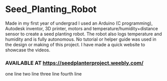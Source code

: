 # Seed_Planting_Robot
Made in my first year of undergrad I used an Arduino (C programming), Autodesk inventor, 3D printer, motors and temperature/humidity+distance sensor to create a seed planting robot. The robot also logs temperature and humidity and is fully autonomous. No tutorial or helper guide was used in the design or making of this project. I have made a quick website to showcase the videos.


### AVAILABLE AT https://seedplanterproject.weebly.com/

one line
two line
three line
fourth line

